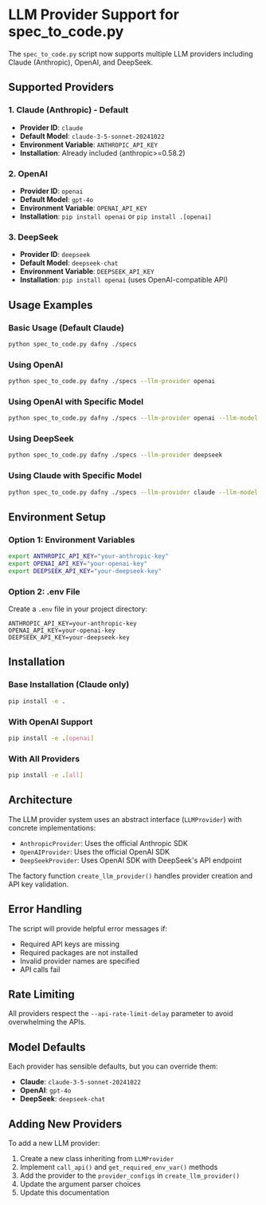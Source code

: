 # LLM Provider Support for spec_to_code.py

The `spec_to_code.py` script now supports multiple LLM providers including Claude (Anthropic), OpenAI, and DeepSeek.

## Supported Providers

### 1. Claude (Anthropic) - Default
- **Provider ID**: `claude`
- **Default Model**: `claude-3-5-sonnet-20241022`
- **Environment Variable**: `ANTHROPIC_API_KEY`
- **Installation**: Already included (anthropic>=0.58.2)

### 2. OpenAI
- **Provider ID**: `openai`
- **Default Model**: `gpt-4o`
- **Environment Variable**: `OPENAI_API_KEY`
- **Installation**: `pip install openai` or `pip install .[openai]`

### 3. DeepSeek
- **Provider ID**: `deepseek`
- **Default Model**: `deepseek-chat`
- **Environment Variable**: `DEEPSEEK_API_KEY`
- **Installation**: `pip install openai` (uses OpenAI-compatible API)

## Usage Examples

### Basic Usage (Default Claude)
```bash
python spec_to_code.py dafny ./specs
```

### Using OpenAI
```bash
python spec_to_code.py dafny ./specs --llm-provider openai
```

### Using OpenAI with Specific Model
```bash
python spec_to_code.py dafny ./specs --llm-provider openai --llm-model gpt-4o-mini
```

### Using DeepSeek
```bash
python spec_to_code.py dafny ./specs --llm-provider deepseek
```

### Using Claude with Specific Model
```bash
python spec_to_code.py dafny ./specs --llm-provider claude --llm-model claude-3-5-sonnet-20241022
```

## Environment Setup

### Option 1: Environment Variables
```bash
export ANTHROPIC_API_KEY="your-anthropic-key"
export OPENAI_API_KEY="your-openai-key"
export DEEPSEEK_API_KEY="your-deepseek-key"
```

### Option 2: .env File
Create a `.env` file in your project directory:
```env
ANTHROPIC_API_KEY=your-anthropic-key
OPENAI_API_KEY=your-openai-key
DEEPSEEK_API_KEY=your-deepseek-key
```

## Installation

### Base Installation (Claude only)
```bash
pip install -e .
```

### With OpenAI Support
```bash
pip install -e .[openai]
```

### With All Providers
```bash
pip install -e .[all]
```

## Architecture

The LLM provider system uses an abstract interface (`LLMProvider`) with concrete implementations:

- `AnthropicProvider`: Uses the official Anthropic SDK
- `OpenAIProvider`: Uses the official OpenAI SDK
- `DeepSeekProvider`: Uses OpenAI SDK with DeepSeek's API endpoint

The factory function `create_llm_provider()` handles provider creation and API key validation.

## Error Handling

The script will provide helpful error messages if:
- Required API keys are missing
- Required packages are not installed
- Invalid provider names are specified
- API calls fail

## Rate Limiting

All providers respect the `--api-rate-limit-delay` parameter to avoid overwhelming the APIs.

## Model Defaults

Each provider has sensible defaults, but you can override them:

- **Claude**: `claude-3-5-sonnet-20241022`
- **OpenAI**: `gpt-4o`
- **DeepSeek**: `deepseek-chat`

## Adding New Providers

To add a new LLM provider:

1. Create a new class inheriting from `LLMProvider`
2. Implement `call_api()` and `get_required_env_var()` methods
3. Add the provider to the `provider_configs` in `create_llm_provider()`
4. Update the argument parser choices
5. Update this documentation
